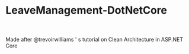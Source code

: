 # LeaveManagement-DotNetCore
<br>

<br>
Made after @trevoirwilliams ' s tutorial on Clean Architecture in ASP.NET Core 

